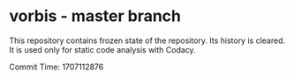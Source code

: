# vorbis - master branch

This repository contains frozen state of the repository.
Its history is cleared. It is used only for static code
analysis with Codacy.

Commit Time: 1707112876